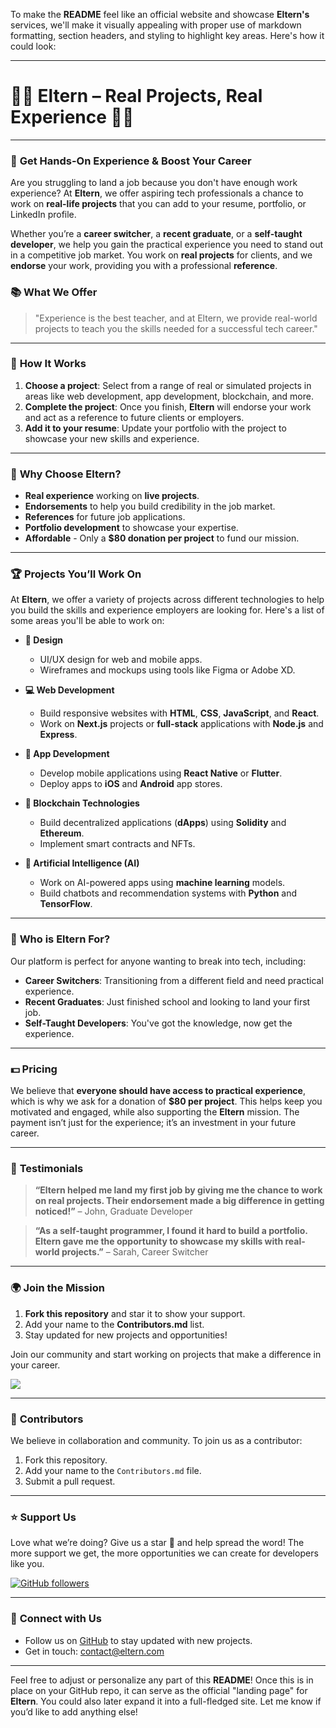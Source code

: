 To make the **README** feel like an official website and showcase **Eltern's** services, we'll make it visually appealing with proper use of markdown formatting, section headers, and styling to highlight key areas. Here's how it could look:

---

# 👩‍💻 **Eltern – Real Projects, Real Experience** 👨‍💻

---

### 🚀 **Get Hands-On Experience & Boost Your Career**

Are you struggling to land a job because you don't have enough work experience? At **Eltern**, we offer aspiring tech professionals a chance to work on **real-life projects** that you can add to your resume, portfolio, or LinkedIn profile.

Whether you’re a **career switcher**, a **recent graduate**, or a **self-taught developer**, we help you gain the practical experience you need to stand out in a competitive job market. You work on **real projects** for clients, and we **endorse** your work, providing you with a professional **reference**.

### 📚 **What We Offer**
> "Experience is the best teacher, and at Eltern, we provide real-world projects to teach you the skills needed for a successful tech career."

---

### 🌟 **How It Works**
1. **Choose a project**: Select from a range of real or simulated projects in areas like web development, app development, blockchain, and more.
2. **Complete the project**: Once you finish, **Eltern** will endorse your work and act as a reference to future clients or employers.
3. **Add it to your resume**: Update your portfolio with the project to showcase your new skills and experience.

---

### 💼 **Why Choose Eltern?**
- **Real experience** working on **live projects**.
- **Endorsements** to help you build credibility in the job market.
- **References** for future job applications.
- **Portfolio development** to showcase your expertise.
- **Affordable** - Only a **$80 donation per project** to fund our mission.

---

### 🏆 **Projects You’ll Work On**

At **Eltern**, we offer a variety of projects across different technologies to help you build the skills and experience employers are looking for. Here's a list of some areas you'll be able to work on:

- **🎨 Design**
  - UI/UX design for web and mobile apps.
  - Wireframes and mockups using tools like Figma or Adobe XD.
  
- **💻 Web Development**
  - Build responsive websites with **HTML**, **CSS**, **JavaScript**, and **React**.
  - Work on **Next.js** projects or **full-stack** applications with **Node.js** and **Express**.

- **📱 App Development**
  - Develop mobile applications using **React Native** or **Flutter**.
  - Deploy apps to **iOS** and **Android** app stores.

- **🔗 Blockchain Technologies**
  - Build decentralized applications (**dApps**) using **Solidity** and **Ethereum**.
  - Implement smart contracts and NFTs.

- **🤖 Artificial Intelligence (AI)**
  - Work on AI-powered apps using **machine learning** models.
  - Build chatbots and recommendation systems with **Python** and **TensorFlow**.

---

### 🎯 **Who is Eltern For?**

Our platform is perfect for anyone wanting to break into tech, including:
- **Career Switchers**: Transitioning from a different field and need practical experience.
- **Recent Graduates**: Just finished school and looking to land your first job.
- **Self-Taught Developers**: You've got the knowledge, now get the experience.

---

### 💵 **Pricing**
We believe that **everyone should have access to practical experience**, which is why we ask for a donation of **$80 per project**. This helps keep you motivated and engaged, while also supporting the **Eltern** mission. The payment isn’t just for the experience; it’s an investment in your future career.

---

### 💬 **Testimonials**
> **“Eltern helped me land my first job by giving me the chance to work on real projects. Their endorsement made a big difference in getting noticed!”** – John, Graduate Developer

> **“As a self-taught programmer, I found it hard to build a portfolio. Eltern gave me the opportunity to showcase my skills with real-world projects.”** – Sarah, Career Switcher

---

### 🌍 **Join the Mission**

1. **Fork this repository** and star it to show your support.
2. Add your name to the **Contributors.md** list.
3. Stay updated for new projects and opportunities!

Join our community and start working on projects that make a difference in your career.  

[![](https://img.shields.io/github/stars/yourrepo/eltern?style=social)](https://github.com/yourrepo/eltern)

---

### 👥 **Contributors**
We believe in collaboration and community. To join us as a contributor:
1. Fork this repository.
2. Add your name to the `Contributors.md` file.
3. Submit a pull request.

---

### ⭐ **Support Us**
Love what we’re doing? Give us a star 🌟 and help spread the word! The more support we get, the more opportunities we can create for developers like you.

[![GitHub followers](https://img.shields.io/github/followers/yourrepo?style=social)](https://github.com/yourrepo/eltern)

---

### 🚀 **Connect with Us**
- Follow us on [GitHub](https://github.com/yourrepo/eltern) to stay updated with new projects.
- Get in touch: [contact@eltern.com](mailto:contact@eltern.com)

---

Feel free to adjust or personalize any part of this **README**! Once this is in place on your GitHub repo, it can serve as the official "landing page" for **Eltern**. You could also later expand it into a full-fledged site. Let me know if you’d like to add anything else!